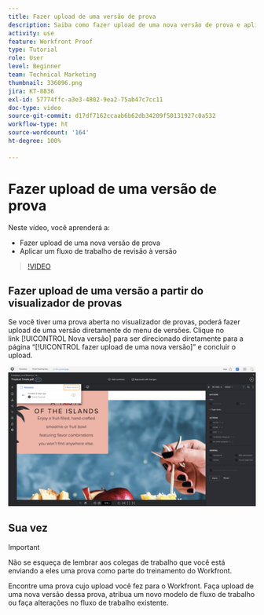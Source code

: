 ```yaml
---
title: Fazer upload de uma versão de prova
description: Saiba como fazer upload de uma nova versão de prova e aplicar um fluxo de trabalho de revisão da versão no  [!DNL  Workfront].
activity: use
feature: Workfront Proof
type: Tutorial
role: User
level: Beginner
team: Technical Marketing
thumbnail: 336096.png
jira: KT-8836
exl-id: 57774ffc-a3e3-4802-9ea2-75ab47c7cc11
doc-type: video
source-git-commit: d17df7162ccaab6b62db34209f50131927c0a532
workflow-type: ht
source-wordcount: '164'
ht-degree: 100%

---
```


# Fazer upload de uma versão de prova

Neste vídeo, você aprenderá a:

* Fazer upload de uma nova versão de prova
* Aplicar um fluxo de trabalho de revisão à versão

>[!VIDEO](https://video.tv.adobe.com/v/3441856/?quality=12&learn=on&enablevpops&captions=por_br)

## Fazer upload de uma versão a partir do visualizador de provas

Se você tiver uma prova aberta no visualizador de provas, poderá fazer upload de uma versão diretamente do menu de versões. Clique no link [!UICONTROL Nova versão] para ser direcionado diretamente para a página “[!UICONTROL fazer upload de uma nova versão]” e concluir o upload.

![Uma imagem do visualizador de provas com o menu de versões expandido no canto superior esquerdo e o link [!UICONTROL Nova versão] realçado.](assets/upload-version-from-viewer.png)

## Sua vez

>[!IMPORTANT]
>
>Não se esqueça de lembrar aos colegas de trabalho que você está enviando a eles uma prova como parte do treinamento do Workfront.

Encontre uma prova cujo upload você fez para o Workfront. Faça upload de uma nova versão dessa prova, atribua um novo modelo de fluxo de trabalho ou faça alterações no fluxo de trabalho existente.

<!--
### Learn more 
* Create a new version of a proof
-->
